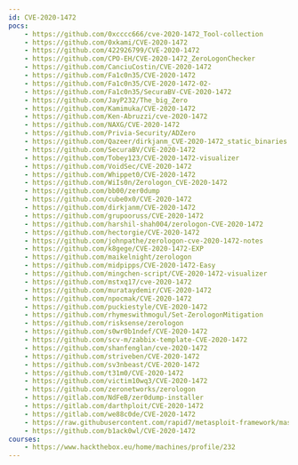 ```yaml
---
id: CVE-2020-1472
pocs:
    - https://github.com/0xcccc666/cve-2020-1472_Tool-collection
    - https://github.com/0xkami/CVE-2020-1472
    - https://github.com/422926799/CVE-2020-1472
    - https://github.com/CPO-EH/CVE-2020-1472_ZeroLogonChecker
    - https://github.com/CanciuCostin/CVE-2020-1472
    - https://github.com/Fa1c0n35/CVE-2020-1472
    - https://github.com/Fa1c0n35/CVE-2020-1472-02-
    - https://github.com/Fa1c0n35/SecuraBV-CVE-2020-1472
    - https://github.com/JayP232/The_big_Zero
    - https://github.com/Kamimuka/CVE-2020-1472
    - https://github.com/Ken-Abruzzi/cve-2020-1472
    - https://github.com/NAXG/CVE-2020-1472
    - https://github.com/Privia-Security/ADZero
    - https://github.com/Qazeer/dirkjanm_CVE-2020-1472_static_binaries
    - https://github.com/SecuraBV/CVE-2020-1472
    - https://github.com/Tobey123/CVE-2020-1472-visualizer
    - https://github.com/VoidSec/CVE-2020-1472
    - https://github.com/Whippet0/CVE-2020-1472
    - https://github.com/WiIs0n/Zerologon_CVE-2020-1472
    - https://github.com/bb00/zer0dump
    - https://github.com/cube0x0/CVE-2020-1472
    - https://github.com/dirkjanm/CVE-2020-1472
    - https://github.com/grupooruss/CVE-2020-1472
    - https://github.com/harshil-shah004/zerologon-CVE-2020-1472
    - https://github.com/hectorgie/CVE-2020-1472
    - https://github.com/johnpathe/zerologon-cve-2020-1472-notes
    - https://github.com/k8gege/CVE-2020-1472-EXP
    - https://github.com/maikelnight/zerologon
    - https://github.com/midpipps/CVE-2020-1472-Easy
    - https://github.com/mingchen-script/CVE-2020-1472-visualizer
    - https://github.com/mstxq17/cve-2020-1472
    - https://github.com/murataydemir/CVE-2020-1472
    - https://github.com/npocmak/CVE-2020-1472
    - https://github.com/puckiestyle/CVE-2020-1472
    - https://github.com/rhymeswithmogul/Set-ZerologonMitigation
    - https://github.com/risksense/zerologon
    - https://github.com/s0wr0b1ndef/CVE-2020-1472
    - https://github.com/scv-m/zabbix-template-CVE-2020-1472
    - https://github.com/shanfenglan/cve-2020-1472
    - https://github.com/striveben/CVE-2020-1472
    - https://github.com/sv3nbeast/CVE-2020-1472
    - https://github.com/t31m0/CVE-2020-1472
    - https://github.com/victim10wq3/CVE-2020-1472
    - https://github.com/zeronetworks/zerologon
    - https://gitlab.com/NdFeB/zer0dump-installer
    - https://gitlab.com/darthploit/CVE-2020-1472
    - https://gitlab.com/we88c0de/CVE-2020-1472
    - https://raw.githubusercontent.com/rapid7/metasploit-framework/master/modules/auxiliary/admin/dcerpc/cve_2020_1472_zerologon.rb
    - https://github.com/b1ack0wl/CVE-2020-1472
courses:
    - https://www.hackthebox.eu/home/machines/profile/232
---
```


